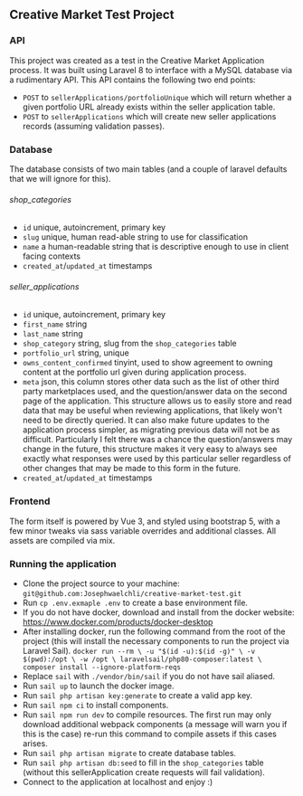 ## Creative Market Test Project

### API
This project was created as a test in the Creative Market Application process. 
It was built using Laravel 8 to interface with a MySQL database via a rudimentary API.
This API contains the following two end points: 
* `POST` to `sellerApplications/portfolioUnique` which 
will return whether a given portfolio URL already exists within the seller application table.
* `POST` to `sellerApplications` which will create new seller applications records (assuming 
  validation passes).

### Database
The database consists of two main tables (and a couple of laravel defaults that we will ignore for this).

###### shop_categories
* `id` unique, autoincrement, primary key
* `slug` unique, human read-able string to use for classification
* `name` a human-readable string that is descriptive enough to use in client facing contexts
* `created_at`/`updated_at` timestamps

###### seller_applications
* `id` unique, autoincrement, primary key
* `first_name` string
* `last_name` string
* `shop_category` string, slug from the `shop_categories` table
* `portfolio_url` string, unique
* `owns_content_confirmed` tinyint, used to show agreement to owning content at the portfolio url given during application process.
* `meta` json, this column stores other data such as the list of other third party marketplaces used, and the question/answer 
data on the second page of the application. This structure allows us to easily store and read data that may be useful
  when reviewing applications, that likely won't need to be directly queried. It can also make future updates to the application
  process simpler, as migrating previous data will not be as difficult. Particularly I felt there was a chance the question/answers
  may change in the future, this structure makes it very easy to always see exactly what responses were used by this particular seller
  regardless of other changes that may be made to this form in the future. 
* `created_at`/`updated_at` timestamps

### Frontend
The form itself is powered by Vue 3, and styled using bootstrap 5, with a few minor
tweaks via sass variable overrides and additional classes. All assets are compiled via mix. 

### Running the application

* Clone the project source to your machine: `git@github.com:Josephwaelchli/creative-market-test.git`
* Run `cp .env.exmaple .env` to create a base environment file.
* If you do not have docker, download and install from the docker website: https://www.docker.com/products/docker-desktop
* After installing docker, run the following command from the root of the project (this will install the necessary 
  components to run the project via Laravel Sail). `docker run --rm \
  -u "$(id -u):$(id -g)" \
  -v $(pwd):/opt \
  -w /opt \
  laravelsail/php80-composer:latest \
  composer install --ignore-platform-reqs`
* Replace `sail` with `./vendor/bin/sail` if you do not have sail aliased. 
* Run `sail up` to launch the docker image. 
* Run `sail php artisan key:generate` to create a valid app key.
* Run `sail npm ci` to install components. 
* Run `sail npm run dev` to compile resources. The first run may only download additional webpack components 
  (a message will warn you if this is the case) re-run this command to compile assets if this cases arises.
* Run `sail php artisan migrate` to create database tables.
* Run `sail php artisan db:seed` to fill in the `shop_categories` table (without this sellerApplication create requests 
  will fail validation).
* Connect to the application at localhost and enjoy :)  
